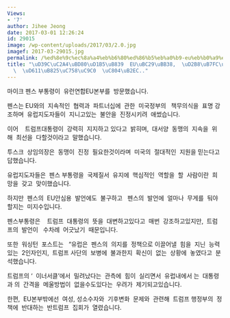 ```yaml
---
Views:
- '7'
author: Jihee Jeong
date: 2017-03-01 12:26:24
id: 29015
image: /wp-content/uploads/2017/03/2.0.jpg
imagef: 2017-03-29015.jpg
permalink: /%ed%8e%9c%ec%8a%a4%eb%b6%80%ed%86%b5%eb%a0%b9-eu%eb%b0%a9%eb%ac%b8-%ed%8a%b8%eb%9f%bc%ed%94%84%ec%9d%98-%ed%98%91%eb%a0%a5%ec%9d%98%ec%a7%80-%ec%a0%84%eb%8b%ac/
title: "\uD39C\uC2A4\uBD80\uD1B5\uB839  EU\uBC29\uBB38,  \uD2B8\uB7FC\uD504\uC758\
  \  \uD611\uB825\uC758\uC9C0  \uC804\uB2EC.."
---
```


마이크 펜스 부통령이  유런연합EU본부를  방문했습니다.

펜스는 EU와의  지속적인  협력과  파트너십에  관한  미국정부의   책무의식을  표명 강조하며  유럽지도자들이  지니고있는  불안을  진정시키려  애썼습니다.

이어    트럼프대통령이  강력히  지지하고 있다고  밝히며,  대서양  동맹의  지속을  위해  최선을  다할것이라고  말했습니다.

투스크  상임의장은  동맹이  진정  필요한것이라며  미국의  절대적인  지원을 믿는다고  답했습니다.

유럽지도자들은  펜스 부통령을  국제질서  유지에  핵심적인  역할을  할  사람이란  희망을  갖고  맞이했습니다.

하지만  펜스의  EU안심용  발언에도  불구하고   펜스의  발언에  얼마나  무게를  둬야할지는  미지수입니다.

펜스부통령은    트럼프  대통령의  뜻을  대변하고있다고  매번  강조하고있지만,  트럼프의  발언이   수차례  어긋났기  때문입니다.

또한  워싱턴  포스트는   “유럽은  펜스의  의지를  정책으로 이끌어낼  힘을  지닌  능력있는  2인자인지,  트럼프 사단의  보병에  불과한지  확신이  없는  상황에  놓였다고  분석했습니다.

트럼프의 ‘  이너서클’에서  밀려났다는  관측에  힘이  실리면서  유럽내에서 는  대통령과 의  간격을  메울방법이  없을수도있다는  우려가  제기되고있습니다.

한편,  EU본부밖에선  여성, 성소수자와  기후변화  문제와  관련해  트럼프 행정부의  정책에  반대하는  반트럼프  집회가  열렸습니다.

&nbsp;